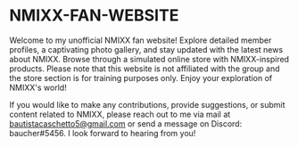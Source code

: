 # NMIXX-FAN-WEBSITE
Welcome to my unofficial NMIXX fan website! Explore detailed member profiles, a captivating photo gallery, and stay updated with the latest news about NMIXX.
Browse through a simulated online store with NMIXX-inspired products.
Please note that this website is not affiliated with the group and the store section is for training purposes only.
Enjoy your exploration of NMIXX's world!

If you would like to make any contributions, provide suggestions, or submit content related to NMIXX,
please reach out to me via mail at bautistacaschetto5@gmail.com
or send a message on Discord: baucher#5456. I look forward to hearing from you!
